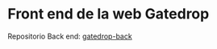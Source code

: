 # Front end de la web Gatedrop  
Repositorio Back end: [gatedrop-back](https://github.com/jonnathan4rt/gatedrop-back)  

